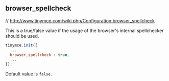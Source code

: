 ## browser_spellcheck

// http://www.tinymce.com/wiki.php/Configuration:browser_spellcheck

This is a true/false value if the usage of the browser's internal spellchecker should be used.

```js
tinymce.init({
  ...
  browser_spellcheck : true,
  ...
});
```

Default value is `false`.
